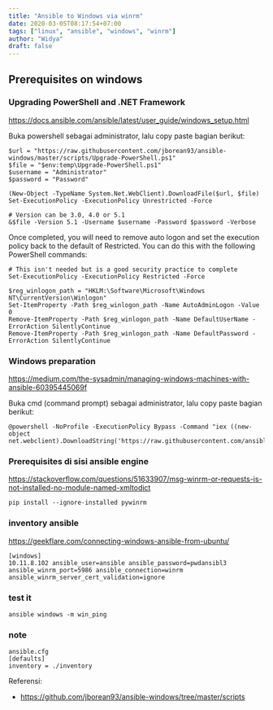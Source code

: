 ```yaml
---
title: "Ansible to Windows via winrm"
date: 2020-03-05T08:17:54+07:00
tags: ["linux", "ansible", "windows", "winrm"]
author: "Widya"
draft: false
---
```


## Prerequisites on windows

### Upgrading PowerShell and .NET Framework
https://docs.ansible.com/ansible/latest/user_guide/windows_setup.html

Buka powershell sebagai administrator, lalu copy paste bagian berikut:

```
$url = "https://raw.githubusercontent.com/jborean93/ansible-windows/master/scripts/Upgrade-PowerShell.ps1"
$file = "$env:temp\Upgrade-PowerShell.ps1"
$username = "Administrator"
$password = "Password"

(New-Object -TypeName System.Net.WebClient).DownloadFile($url, $file)
Set-ExecutionPolicy -ExecutionPolicy Unrestricted -Force

# Version can be 3.0, 4.0 or 5.1
&$file -Version 5.1 -Username $username -Password $password -Verbose
```

Once completed, you will need to remove auto logon and set the execution policy back to the default of Restricted. You can do this with the following PowerShell commands:
```
# This isn't needed but is a good security practice to complete
Set-ExecutionPolicy -ExecutionPolicy Restricted -Force

$reg_winlogon_path = "HKLM:\Software\Microsoft\Windows NT\CurrentVersion\Winlogon"
Set-ItemProperty -Path $reg_winlogon_path -Name AutoAdminLogon -Value 0
Remove-ItemProperty -Path $reg_winlogon_path -Name DefaultUserName -ErrorAction SilentlyContinue
Remove-ItemProperty -Path $reg_winlogon_path -Name DefaultPassword -ErrorAction SilentlyContinue
```

### Windows preparation
https://medium.com/the-sysadmin/managing-windows-machines-with-ansible-60395445069f

Buka cmd (command prompt) sebagai administrator, lalu copy paste bagian berikut:
```
@powershell -NoProfile -ExecutionPolicy Bypass -Command "iex ((new-object net.webclient).DownloadString('https://raw.githubusercontent.com/ansible/ansible/devel/examples/scripts/ConfigureRemotingForAnsible.ps1'))"
```

### Prerequisites di sisi ansible engine
https://stackoverflow.com/questions/51633907/msg-winrm-or-requests-is-not-installed-no-module-named-xmltodict

```
pip install --ignore-installed pywinrm
```

### inventory ansible
https://geekflare.com/connecting-windows-ansible-from-ubuntu/

```
[windows]
10.11.8.102 ansible_user=ansible ansible_password=pwdansibl3 ansible_winrm_port=5986 ansible_connection=winrm ansible_winrm_server_cert_validation=ignore
```

### test it
```
ansible windows -m win_ping
```

### note
```
ansible.cfg
[defaults]
inventory = ./inventory
```

Referensi:

* https://github.com/jborean93/ansible-windows/tree/master/scripts

